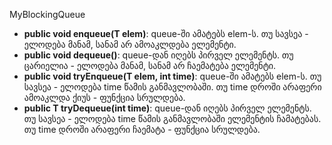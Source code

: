 MyBlockingQueue

* <b>public void enqueue(T elem)</b>: queue-ში ამატებს elem-ს. თუ სავსეა - ელოდება მანამ, სანამ არ ამოაკლდება ელემენტი.
* <b>public void dequeue()</b>: queue-დან იღებს პირველ ელემენტს. თუ ცარიელია - ელოდება მანამ, სანამ არ ჩაემატება ელემენტი.
* <b>public void tryEnqueue(T elem, int time)</b>: queue-ში ამატებს elem-ს. თუ სავსეა - ელოდება time წამის განმავლობაში. თუ time დროში არაფერი ამოაკლდა ქიუს - ფუნქცია სრულდება.
* <b>public T tryDequeue(int time)</b>: queue-დან იღებს პირველ ელემენტს. თუ სავსეა - ელოდება time წამის განმავლობაში ელემენტის ჩამატებას. თუ time დროში არაფერი ჩაემატა - ფუნქცია სრულდება.
